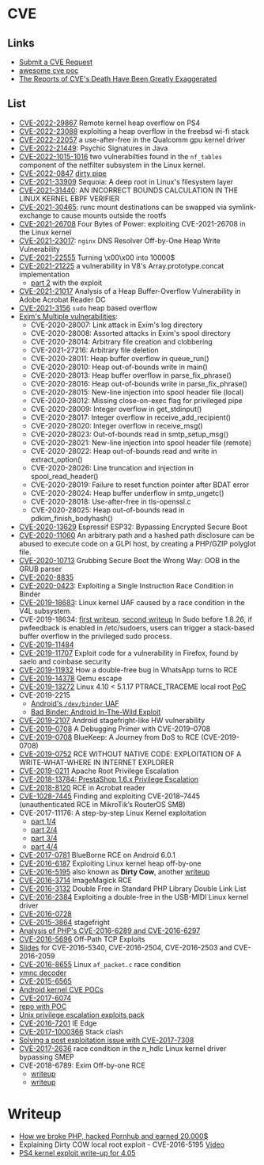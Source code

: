 # CVE

## Links

 - [Submit a CVE Request](https://cveform.mitre.org/)
 - [awesome cve poc](https://github.com/qazbnm456/awesome-cve-poc)
 - [The Reports of CVE's Death Have Been Greatly Exaggerated](https://grsecurity.net/reports_of_cves_death_greatly_exaggerated)

## List

 - [CVE-2022-29867](https://hackerone.com/reports/1350653) Remote kernel heap overflow on PS4
 - [CVE-2022-23088](https://www.zerodayinitiative.com/blog/2022/6/15/cve-2022-23088-exploiting-a-heap-overflow-in-the-freebsd-wi-fi-stack) exploiting a heap overflow in the freebsd wi-fi stack
 - [CVE-2022-22057](https://github.blog/2022-06-16-the-android-kernel-mitigations-obstacle-race/) a use-after-free in the Qualcomm gpu kernel driver
 - [CVE-2022-21449](https://neilmadden.blog/2022/04/19/psychic-signatures-in-java/): Psychic Signatures in Java
 - [CVE-2022-1015-1016](https://blog.dbouman.nl/2022/04/02/How-The-Tables-Have-Turned-CVE-2022-1015-1016/)  two vulnerabilties found in the ``nf_tables`` component of the netfilter subsystem in the Linux kernel.
 - [CVE-2022-0847](https://0x434b.dev/learning-linux-kernel-exploitation-part-2-cve-2022-0847/) [dirty pipe](https://lolcads.github.io/posts/2022/06/dirty_pipe_cve_2022_0847/)
 - [CVE-2021-33909](https://www.qualys.com/2021/07/20/cve-2021-33909/sequoia-local-privilege-escalation-linux.txt) Sequoia: A deep root in Linux's filesystem layer
 - [CVE-2021-31440](https://www.zerodayinitiative.com/blog/2021/5/26/cve-2021-31440-an-incorrect-bounds-calculation-in-the-linux-kernel-ebpf-verifier): AN INCORRECT BOUNDS CALCULATION IN THE LINUX KERNEL EBPF VERIFIER
 - [CVE-2021-30465](http://blog.champtar.fr/runc-symlink-CVE-2021-30465/): runc mount destinations can be swapped via symlink-exchange to cause mounts outside the rootfs
 - [CVE-2021-26708](https://a13xp0p0v.github.io/2021/02/09/CVE-2021-26708.html) Four Bytes of Power: exploiting CVE-2021-26708 in the Linux kernel
 - [CVE-2021-23017](https://x41-dsec.de/lab/advisories/x41-2021-002-nginx-resolver-copy/): ``nginx`` DNS Resolver Off-by-One Heap Write Vulnerability
 - [CVE-2021-22555](https://google.github.io/security-research/pocs/linux/cve-2021-22555/writeup.html) Turning \x00\x00 into 10000$
 - [CVE-2021-21225](https://tiszka.com/blog/CVE_2021_21225.html) a vulnerability in V8's Array.prototype.concat implementation
    - [part 2](https://tiszka.com/blog/CVE_2021_21225_exploit.html) with the exploit
 - [CVE-2021-21017](https://blog.exodusintel.com/2021/06/28/analysis-of-a-heap-buffer-overflow-vulnerability-in-adobe-acrobat-reader-dc/) Analysis of a Heap Buffer-Overflow Vulnerability in Adobe Acrobat Reader DC
 - [CVE-2021-3156](https://www.qualys.com/2021/01/26/cve-2021-3156/baron-samedit-heap-based-overflow-sudo.txt) ``sudo`` heap based overflow
 - [Exim's Multiple vulnerabilities](https://www.qualys.com/2021/05/04/21nails/21nails.txt):
    - CVE-2020-28007: Link attack in Exim's log directory
    - CVE-2020-28008: Assorted attacks in Exim's spool directory
    - CVE-2020-28014: Arbitrary file creation and clobbering
    - CVE-2021-27216: Arbitrary file deletion
    - CVE-2020-28011: Heap buffer overflow in queue_run()
    - CVE-2020-28010: Heap out-of-bounds write in main()
    - CVE-2020-28013: Heap buffer overflow in parse_fix_phrase()
    - CVE-2020-28016: Heap out-of-bounds write in parse_fix_phrase()
    - CVE-2020-28015: New-line injection into spool header file (local)
    - CVE-2020-28012: Missing close-on-exec flag for privileged pipe
    - CVE-2020-28009: Integer overflow in get_stdinput()
    - CVE-2020-28017: Integer overflow in receive_add_recipient()
    - CVE-2020-28020: Integer overflow in receive_msg()
    - CVE-2020-28023: Out-of-bounds read in smtp_setup_msg()
    - CVE-2020-28021: New-line injection into spool header file (remote)
    - CVE-2020-28022: Heap out-of-bounds read and write in extract_option()
    - CVE-2020-28026: Line truncation and injection in spool_read_header()
    - CVE-2020-28019: Failure to reset function pointer after BDAT error
    - CVE-2020-28024: Heap buffer underflow in smtp_ungetc()
    - CVE-2020-28018: Use-after-free in tls-openssl.c
    - CVE-2020-28025: Heap out-of-bounds read in pdkim_finish_bodyhash()
 - [CVE-2020-13629](https://raelize.com/blog/espressif-esp32-bypassing-encrypted-secure-boot-cve-2020-13629/) Espressif ESP32: Bypassing Encrypted Secure Boot
 - [CVE-2020-11060](https://offsec.almond.consulting/playing-with-gzip-rce-in-glpi.html) An arbitrary path and a hashed path disclosure can be abused to execute code on a GLPI host, by creating a PHP/GZIP polyglot file.
 - [CVE-2020-10713](https://capsule8.com/blog/grubbing-secure-boot-the-wrong-way-cve-2020-10713/) Grubbing Secure Boot the Wrong Way: OOB in the GRUB parser
 - [CVE-2020-8835](https://www.thezdi.com/blog/2020/4/8/cve-2020-8835-linux-kernel-privilege-escalation-via-improper-ebpf-program-verification)
 - [CVE-2020-0423](https://www.longterm.io/cve-2020-0423.html): Exploiting a Single Instruction Race Condition in Binder
 - [CVE-2019-18683](https://a13xp0p0v.github.io/2020/02/15/CVE-2019-18683.html): Linux kernel UAF caused by a race condition in the V4L subsystem.
 - CVE-2019-18634: [first writeup](https://www.sudo.ws/alerts/pwfeedback.html), [second writeup](https://iamalsaher.tech/posts/2020-02-08-cve-2019-18634/) In Sudo before 1.8.26, if pwfeedback is enabled in /etc/sudoers, users can trigger a stack-based buffer overflow in the privileged sudo process.
 - [CVE-2019-11484](https://securitylab.github.com/research/ubuntu-whoopsie-CVE-2019-11484)
 - [CVE-2019-11707](https://blog.bi0s.in/2019/08/18/Pwn/Browser-Exploitation/cve-2019-11707-writeup/) Exploit code for a vulnerability in Firefox, found by saelo and coinbase security
 - [CVE-2019-11932](https://awakened1712.github.io/hacking/hacking-whatsapp-gif-rce/) How a double-free bug in WhatsApp turns to RCE
 - [CVE-2019-14378](https://blog.bi0s.in/2019/08/24/Pwn/VM-Escape/2019-07-29-qemu-vm-escape-cve-2019-14378/) Qemu escape
 - [CVE-2019-13272](https://bugs.chromium.org/p/project-zero/issues/detail?id=1903) Linux 4.10 < 5.1.17 PTRACE_TRACEME local root [PoC](https://github.com/bcoles/kernel-exploits/blob/master/CVE-2019-13272/poc.c)
 - CVE-2019-2215
    - [Android's ``/dev/binder`` UAF](https://dayzerosec.com/posts/analyzing-androids-cve-2019-2215-dev-binder-uaf/)
    - [Bad Binder: Android In-The-Wild Exploit](https://googleprojectzero.blogspot.com/2019/11/bad-binder-android-in-wild-exploit.html)
 - [CVE-2019-2107](https://github.com/marcinguy/CVE-2019-2107) Android stagefright-like HW vulnerability
 - [CVE-2019–0708](https://medium.com/@straightblast426/a-debugging-primer-with-cve-2019-0708-ccfa266682f6) A Debugging Primer with CVE-2019–0708
 - [CVE-2019–0708](https://www.malwaretech.com/2019/09/bluekeep-a-journey-from-dos-to-rce-cve-2019-0708.html) BlueKeep: A Journey from DoS to RCE (CVE-2019-0708)
 - [CVE-2019-0752](https://www.zerodayinitiative.com/blog/2019/5/21/rce-without-native-code-exploitation-of-a-write-what-where-in-internet-explorer) RCE WITHOUT NATIVE CODE: EXPLOITATION OF A WRITE-WHAT-WHERE IN INTERNET EXPLORER
 - [CVE-2019-0211](https://cfreal.github.io/carpe-diem-cve-2019-0211-apache-local-root.html) Apache Root Privilege Escalation
 - [CVE-2018-13784: PrestaShop 1.6.x Privilege Escalation](https://www.ambionics.io/blog/prestashop-privilege-escalation)
 - [CVE-2018-8120](https://www.welivesecurity.com/2018/05/15/tale-two-zero-days/) RCE in Acrobat reader
 - [CVE-1028-7445](https://medium.com/@maxi./finding-and-exploiting-cve-2018-7445-f3103f163cc1) Finding and exploiting CVE-2018–7445 (unauthenticated RCE in MikroTik’s RouterOS SMB)
 - CVE-2017-11176:  A step-by-step Linux Kernel exploitation
    - [part 1/4](https://blog.lexfo.fr/cve-2017-11176-linux-kernel-exploitation-part1.html)
    - [part 2/4](https://blog.lexfo.fr/cve-2017-11176-linux-kernel-exploitation-part2.html)
    - [part 3/4](https://blog.lexfo.fr/cve-2017-11176-linux-kernel-exploitation-part3.html)
    - [part 4/4](https://blog.lexfo.fr/cve-2017-11176-linux-kernel-exploitation-part4.html)
 - [CVE-2017-0781](https://jesux.es/exploiting/blueborne-android-6.0.1-english/) BlueBorne RCE on Android 6.0.1
 - [CVE-2016-6187](https://duasynt.com/blog/cve-2016-6187-heap-off-by-one-exploit) Exploiting Linux kernel heap off-by-one
 - [CVE-2016-5195](https://dirtycow.ninja/) also known as **Dirty Cow**, another [writeup](https://chao-tic.github.io/blog/2017/05/24/dirty-cow)
 - [CVE-2016-3714](https://imagetragick.com) ImageMagick RCE
 - [CVE-2016-3132](http://www.libnex.org/blog/doublefreeinstandardphplibrarydoublelinklist) Double Free in Standard PHP Library Double Link List
 - [CVE-2016-2384](https://xairy.github.io/blog/2016/cve-2016-2384) Exploiting a double-free in the USB-MIDI Linux kernel driver
 - [CVE-2016-0728](http://perception-point.io/2016/01/14/analysis-and-exploitation-of-a-linux-kernel-vulnerability-cve-2016-0728/)
 - [CVE-2015-3864](https://www.usenix.org/sites/default/files/conference/protected-files/woot16_slides_drake.pdf) stagefright
 - [Analysis of PHP's CVE-2016-6289 and CVE-2016-6297](https://blog.fortinet.com/2016/08/10/analysis-of-php-s-cve-2016-6289-and-cve-2016-6297)
 - [CVE-2016-5696](http://www.cs.ucr.edu/~zhiyunq/pub/sec16_TCP_pure_offpath.pdf) Off-Path TCP Exploits
 - [Slides](http://gsec.hitb.org/materials/sg2016/D1%20-%20Adam%20Donenfeld%20and%20Yaniv%20Mordekhay%20-%20Stumping%20The%20Mobile%20Chipset.pdf) for CVE-2016-5340, CVE-2016-2504, CVE-2016-2503 and CVE-2016-2059
 - [CVE-2016-8655](http://seclists.org/oss-sec/2016/q4/607) Linux ``af_packet.c`` race condition
 - [vmnc decoder](https://scarybeastsecurity.blogspot.it/2016/12/1day-poc-with-rip-deterministic-linux.html)
 - [CVE-2015-6565](http://www.openwall.com/lists/oss-security/2017/01/26/2)
 - [Android kernel CVE POCs](https://github.com/ScottyBauer/Android_Kernel_CVE_POCs)
 - [CVE-2017-6074](http://seclists.org/oss-sec/2017/q1/471)
 - [repo with POC](https://github.com/xairy/kernel-exploits)
 - [Unix privilege escalation exploits pack](https://github.com/LukaSikic/Unix-Privilege-Escalation-Exploits-Pack)
 - [CVE-2016-7201](https://www.endgame.com/blog/chakra-exploit-and-limitations-modern-mitigation-techniques) IE Edge
 - [CVE-2017-1000366](https://www.qualys.com/research/security-advisories/) Stack clash
 - [Solving a post exploitation issue with CVE-2017-7308](https://www.coresecurity.com/blog/solving-post-exploitation-issue-cve-2017-7308)
 - [CVE-2017-2636](https://a13xp0p0v.github.io/2017/03/24/CVE-2017-2636.html) race condition in the n_hdlc Linux kernel driver bypassing SMEP
 - CVE-2018-6789: Exim Off-by-one RCE
    - [writeup](https://devco.re/blog/2018/03/06/exim-off-by-one-RCE-exploiting-CVE-2018-6789-en/)
    - [writeup](https://medium.com/@straightblast426/my-poc-walk-through-for-cve-2018-6789-2e402e4ff588)

# Writeup

 - [How we broke PHP, hacked Pornhub and earned 20.000$](https://www.evonide.com/how-we-broke-php-hacked-pornhub-and-earned-20000-dollar/)
 - Explaining Dirty COW local root exploit - CVE-2016-5195 [Video](https://www.youtube.com/watch?v=kEsshExn7aE)
 - [PS4 kernel exploit write-up for 4.05](https://github.com/Cryptogenic/Exploit-Writeups/blob/master/PS4/%22NamedObj%22%204.05%20Kernel%20Exploit%20Writeup.md#stage-3---heap-sprayobject-fake)
